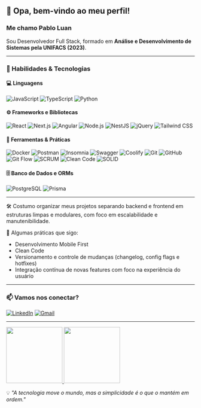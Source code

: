 ## 👋 Opa, bem-vindo ao meu perfil!  
### Me chamo Pablo Luan

Sou Desenvolvedor Full Stack, formado em **Análise e Desenvolvimento de Sistemas pela UNIFACS (2023)**.

---

### 🚀 Habilidades & Tecnologias

#### 💻 Linguagens
![JavaScript](https://img.shields.io/badge/JavaScript-000?style=for-the-badge&logo=javascript&logoColor=F7DF1E)
![TypeScript](https://img.shields.io/badge/TypeScript-000?style=for-the-badge&logo=typescript&logoColor=3178C6)
![Python](https://img.shields.io/badge/Python-000?style=for-the-badge&logo=python&logoColor=3776AB)

#### ⚙️ Frameworks e Bibliotecas
![React](https://img.shields.io/badge/React-000?style=for-the-badge&logo=react&logoColor=61DAFB)
![Next.js](https://img.shields.io/badge/Next.js-000?style=for-the-badge&logo=nextdotjs&logoColor=white)
![Angular](https://img.shields.io/badge/Angular-000?style=for-the-badge&logo=angular&logoColor=DD0031)
![Node.js](https://img.shields.io/badge/Node.js-000?style=for-the-badge&logo=node.js&logoColor=339933)
![NestJS](https://img.shields.io/badge/NestJS-000?style=for-the-badge&logo=nestjs&logoColor=E0234E)
![jQuery](https://img.shields.io/badge/jQuery-000?style=for-the-badge&logo=jquery&logoColor=0769AD)
![Tailwind CSS](https://img.shields.io/badge/Tailwind_CSS-000?style=for-the-badge&logo=tailwindcss&logoColor=06B6D4)

#### 🧰 Ferramentas & Práticas
![Docker](https://img.shields.io/badge/Docker-000?style=for-the-badge&logo=docker&logoColor=2496ED)
![Postman](https://img.shields.io/badge/Postman-000?style=for-the-badge&logo=postman&logoColor=FF6C37)
![Insomnia](https://img.shields.io/badge/Insomnia-000?style=for-the-badge&logo=insomnia&logoColor=4000BF)
![Swagger](https://img.shields.io/badge/Swagger-000?style=for-the-badge&logo=swagger&logoColor=85EA2D)
![Coolify](https://img.shields.io/badge/Coolify-000?style=for-the-badge&logo=coolify&logoColor=FFFFFF)
![Git](https://img.shields.io/badge/Git-000?style=for-the-badge&logo=git&logoColor=F05032)
![GitHub](https://img.shields.io/badge/GitHub-000?style=for-the-badge&logo=github&logoColor=white)
![Git Flow](https://img.shields.io/badge/Git%20Flow-000?style=for-the-badge&logo=git&logoColor=F05032)
![SCRUM](https://img.shields.io/badge/SCRUM-000?style=for-the-badge&logo=scrumalliance&logoColor=white)
![Clean Code](https://img.shields.io/badge/Clean_Code-000?style=for-the-badge&logo=github&logoColor=green)
![SOLID](https://img.shields.io/badge/SOLID_Principles-000?style=for-the-badge&logo=code&logoColor=orange)

#### 🗄️ Banco de Dados e ORMs
![PostgreSQL](https://img.shields.io/badge/PostgreSQL-000?style=for-the-badge&logo=postgresql&logoColor=4169E1)
![Prisma](https://img.shields.io/badge/Prisma-000?style=for-the-badge&logo=prisma&logoColor=2D3748)

---

🛠️ Costumo organizar meus projetos separando backend e frontend em estruturas limpas e modulares, com foco em escalabilidade e manutenibilidade.

🎯 Algumas práticas que sigo:
- Desenvolvimento Mobile First
- Clean Code
- Versionamento e controle de mudanças (changelog, config flags e hotfixes)
- Integração contínua de novas features com foco na experiência do usuário

---

### 📫 Vamos nos conectar?

[![LinkedIn](https://img.shields.io/badge/-LinkedIn-%230077B5?style=for-the-badge&logo=linkedin&logoColor=white)](https://www.linkedin.com/in/pabloluansl/)
[![Gmail](https://img.shields.io/badge/Gmail-000?style=for-the-badge&logo=gmail&logoColor=D14836)](mailto:pablo.luan.lourenco@gmail.com)

---
<div align="left">
  <a href="https://github.com/legendariop">
    <img height="150em" src="https://github-readme-stats.vercel.app/api?username=legendariop&count_private=true&include_all_commits=true&show_icons=true&theme=dracula&hide_border=false&show_owner=true"/>  
    <img height="150em" src="https://github-readme-stats.vercel.app/api/top-langs/?username=legendariop&theme=dracula&hide_border=false&&layout=compact"/>
  </a>
</div>


💡 *"A tecnologia move o mundo, mas a simplicidade é o que o mantém em ordem."*
